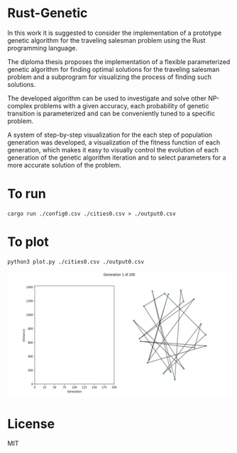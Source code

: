 # Rust-Genetic

In this work it is suggested to consider the implementation of a prototype genetic algorithm for the traveling salesman problem using the Rust programming language.

The diploma thesis proposes the implementation of a flexible parameterized genetic algorithm for finding optimal solutions for the traveling salesman problem and a subprogram for visualizing the process of finding such solutions.

The developed algorithm can be used to investigate and solve other NP-complex problems with a given accuracy, each probability of genetic transition is parameterized and can be conveniently tuned to a specific problem.

A system of step-by-step visualization for the each step of population generation was developed, a visualization of the fitness function of each generation, which makes it easy to visually control the evolution of each generation of the genetic algorithm iteration and to select parameters for a more accurate solution of the problem.

# To run

```
cargo run ./config0.csv ./cities0.csv > ./output0.csv
```

# To plot
```
python3 plot.py ./cities0.csv ./output0.csv
```

![](pict/Video.gif)

# License

MIT
